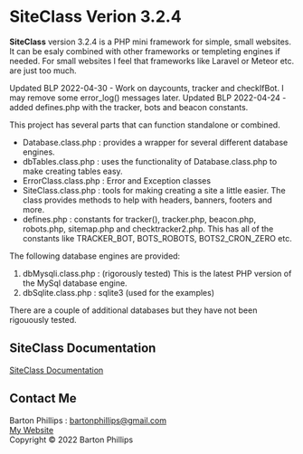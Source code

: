 # SiteClass Verion 3.2.4

**SiteClass** version 3.2.4 is a PHP mini framework for simple, small websites. It can be esaly combined with other frameworks or templeting engines if needed. 
For small websites I feel that frameworks like Laravel or Meteor etc. are just too much.

Updated BLP 2022-04-30 - Work on daycounts, tracker and checkIfBot. I may remove some error_log() messages later.
Updated BLP 2022-04-24 - added defines.php with the tracker, bots and beacon constants.

This project has several parts that can function standalone or combined.

* Database.class.php : provides a wrapper for several different database engines.
* dbTables.class.php : uses the functionality of Database.class.php to make creating tables easy.
* ErrorClass.class.php : Error and Exception classes
* SiteClass.class.php : tools for making creating a site a little easier. The class provides methods to help with headers, banners, footers and more.
* defines.php : constants for tracker(), tracker.php, beacon.php, robots.php, sitemap.php and checktracker2.php. This has all of the constants 
like TRACKER_BOT, BOTS_ROBOTS, BOTS2_CRON_ZERO etc.

The following database engines are provided:

1. dbMysqli.class.php : (rigorously tested) This is the latest PHP version of the MySql database engine.
2. dbSqlite.class.php : sqlite3 (used for the examples)

There are a couple of additional databases but they have not been rigouously tested.

## SiteClass Documentation 

[SiteClass Documentation](https://bartonlp.github.io/site-class)

## Contact Me

Barton Phillips : [bartonphillips@gmail.com](mailto://bartonphillips@gmail.com)  
[My Website](http://www.bartonphillips.com)  
Copyright &copy; 2022 Barton Phillips
